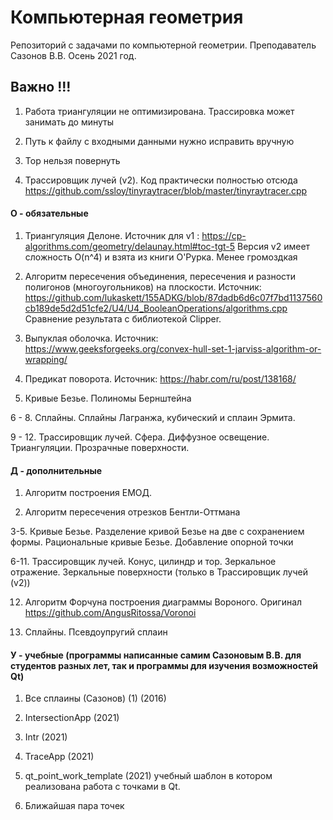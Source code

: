 # Компьютерная геометрия
Репозиторий с задачами по компьютерной геометрии. Преподаватель Сазонов В.В. Осень 2021 год.

## Важно !!!

1. Работа триангуляции не оптимизирована. Трассировка может занимать до минуты

2. Путь к файлу с входными данными нужно исправить вручную

3. Тор нельзя повернуть

4. Трассировщик лучей (v2). Код практически полностью отсюда https://github.com/ssloy/tinyraytracer/blob/master/tinyraytracer.cpp 

#### О - обязательные

1. Триангуляция Делоне. Источник для v1 : https://cp-algorithms.com/geometry/delaunay.html#toc-tgt-5  Версия v2 имеет сложность O(n^4) и взята из книги О'Рурка. Менее громоздкая

2. Алгоритм пересечения объединения, пересечения и разности полигонов (многоугольников) на плоскости. Источник: https://github.com/lukaskett/155ADKG/blob/87dadb6d6c07f7bd1137560cb189de5d2d51cfe2/U4/U4_BooleanOperations/algorithms.cpp                                                          Сравнение результата с библиотекой Clipper.

3. Выпуклая оболочка. Источник: https://www.geeksforgeeks.org/convex-hull-set-1-jarviss-algorithm-or-wrapping/

4. Предикат поворота. Источник: https://habr.com/ru/post/138168/
 
5. Кривые Безье. Полиномы Бернштейна 

6 - 8. Сплайны. Сплайны Лагранжа, кубический и сплаин Эрмита. 

9 - 12. Трассировщик лучей. Сфера. Диффузное освещение. Триангуляции. Прозрачные поверхности.

#### Д - дополнительные

1. Алгоритм построения ЕМОД. 

2. Алгоритм пересечения отрезков Бентли-Оттмана

3-5. Кривые Безье. Разделение кривой Безье на две с сохранением формы. Рациональные кривые Безье. Добавление опорной точки  

6-11. Трассировщик лучей. Конус, цилиндр и тор. Зеркальное отражение. Зеркальные поверхности (только в Трассировщик лучей (v2))

12. Алгоритм Форчуна построения диаграммы Вороного. Оригинал https://github.com/AngusRitossa/Voronoi

13. Сплайны. Псевдоупругий сплаин

#### У - учебные (программы написанные самим Сазоновым В.В. для студентов разных лет, так и программы для изучения возможностей Qt)

1. Все сплаины (Сазонов) (1) (2016)

2. IntersectionApp (2021)

3. Intr (2021)

4. TraceApp (2021)

5. qt_point_work_template (2021) учебный шаблон в котором реализована работа с точками в Qt. 

6. Ближайшая пара точек

